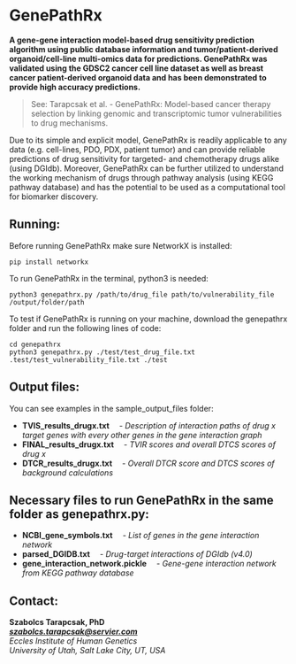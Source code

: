 # GenePathRx

**A gene-gene interaction model-based drug sensitivity prediction algorithm using public database information and tumor/patient-derived organoid/cell-line multi-omics data for predictions. GenePathRx was validated using the GDSC2 cancer cell line dataset as well as breast cancer patient-derived organoid data and has been demonstrated to provide high accuracy predictions.**<br>
> See: Tarapcsak et al. - GenePathRx: Model-based cancer therapy selection by linking genomic and transcriptomic tumor vulnerabilities to drug mechanisms.<br>

Due to its simple and explicit model, GenePathRx is readily applicable to any data (e.g. cell-lines, PDO, PDX, patient tumor) and can provide reliable predictions of drug sensitivity for targeted- and chemotherapy drugs alike (using DGIdb). Moreover, GenePathRx can be further utilized to understand the working mechanism of drugs through pathway analysis (using KEGG pathway database) and has the potential to be used as a computational tool for biomarker discovery.

## Running:
Before running GenePathRx make sure NetworkX is installed:
```
pip install networkx
```
To run GenePathRx in the terminal, python3 is needed:
```
python3 genepathrx.py /path/to/drug_file path/to/vulnerability_file /output/folder/path
```
To test if GenePathRx is running on your machine, download the genepathrx folder and run the following lines of code:
```
cd genepathrx
python3 genepathrx.py ./test/test_drug_file.txt .test/test_vulnerability_file.txt ./test
```

## Output files:
You can see examples in the sample_output_files folder:
- **TVIS_results_drugx.txt** &emsp;_- Description of interaction paths of drug x target genes with every other genes in the gene interaction graph_
- **FINAL_results_drugx.txt** &emsp;_- TVIR scores and overall DTCS scores of drug x_
- **DTCR_results_drugx.txt** &emsp;_- Overall DTCR score and DTCS scores of background calculations_

## Necessary files to run GenePathRx in the same folder as genepathrx.py:
- **NCBI_gene_symbols.txt** &emsp;_- List of genes in the gene interaction network_
- **parsed_DGIDB.txt** &emsp;_- Drug-target interactions of DGIdb (v4.0)_
- **gene_interaction_network.pickle** &emsp;_- Gene-gene interaction network from KEGG pathway database_

## Contact:
**Szabolcs Tarapcsak, PhD**<br>
_**szabolcs.tarapcsak@servier.com**_<br>
_Eccles Institute of Human Genetics_<br>
_University of Utah, Salt Lake City, UT, USA_<br>
